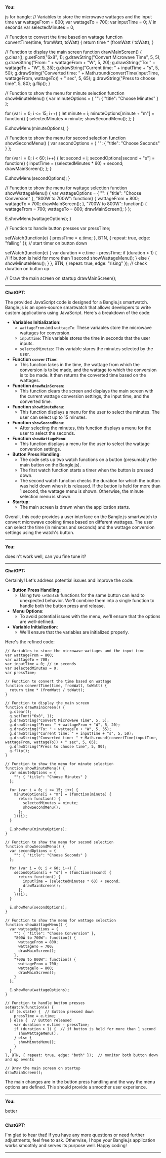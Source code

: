 **You:**

js for bangle: // Variables to store the microwave wattages and the input time
var wattageFrom = 800;
var wattageTo = 700;
var inputTime = 0; // in seconds
var selectedMinutes = 0;

// Function to convert the time based on wattage
function convertTime(time, fromWatt, toWatt) {
  return time * (fromWatt / toWatt);
}

// Function to display the main screen
function drawMainScreen() {
  g.clear();
  g.setFont("6x8", 1);
  g.drawString("Convert Microwave Time", 5, 5);
  g.drawString("From: " + wattageFrom + "W", 5, 20);
  g.drawString("To: " + wattageTo + "W", 5, 35);
  g.drawString("Current time: " + inputTime + "s", 5, 50);
  g.drawString("Converted time: " + Math.round(convertTime(inputTime, wattageFrom, wattageTo)) + " sec", 5, 65);
  g.drawString("Press to choose time", 5, 80);
  g.flip();
}

// Function to show the menu for minute selection
function showMinuteMenu() {
  var minuteOptions = {
    "": { "title": "Choose Minutes" }
  };

  for (var i = 0; i <= 15; i++) {
    let minute = i;
    minuteOptions[minute + "m"] = function() {
      selectedMinutes = minute;
      showSecondMenu();
    };
  }

  E.showMenu(minuteOptions);
}

// Function to show the menu for second selection
function showSecondMenu() {
  var secondOptions = {
    "": { "title": "Choose Seconds" }
  };

  for (var i = 0; i < 60; i++) {
    let second = i;
    secondOptions[second + "s"] = function() {
      inputTime = (selectedMinutes * 60) + second;
      drawMainScreen();
    };
  }

  E.showMenu(secondOptions);
}

// Function to show the menu for wattage selection
function showWattageMenu() {
  var wattageOptions = {
    "": { "title": "Choose Conversion" },
    "800W to 700W": function() {
      wattageFrom = 800;
      wattageTo = 700;
      drawMainScreen();
    },
    "700W to 800W": function() {
      wattageFrom = 700;
      wattageTo = 800;
      drawMainScreen();
    }
  };

  E.showMenu(wattageOptions);
}

// Function to handle button presses
var pressTime;

setWatch(function(e) {
  pressTime = e.time;
}, BTN, { repeat: true, edge: "falling" });  // start timer on button down

setWatch(function(e) {
  var duration = e.time - pressTime;
  if (duration > 1) {  // if button is held for more than 1 second
    showWattageMenu();
  } else {
    showMinuteMenu();
  }
}, BTN, { repeat: true, edge: "rising" });  // check duration on button up

// Draw the main screen on startup
drawMainScreen();

------------------

**ChatGPT:**

The provided JavaScript code is designed for a Bangle.js smartwatch. Bangle.js is an open-source smartwatch that allows developers to write custom applications using JavaScript. Here's a breakdown of the code:


- **Variables Initialization**:
   - `wattageFrom` and `wattageTo`: These variables store the microwave wattages for conversion.
   - `inputTime`: This variable stores the time in seconds that the user inputs.
   - `selectedMinutes`: This variable stores the minutes selected by the user.
- **Function `convertTime`**:
   - This function takes in the time, the wattage from which the conversion is to be made, and the wattage to which the conversion is to be made. It then returns the converted time based on the wattages.
- **Function `drawMainScreen`**:
   - This function clears the screen and displays the main screen with the current wattage conversion settings, the input time, and the converted time.
- **Function `showMinuteMenu`**:
   - This function displays a menu for the user to select the minutes. The user can select up to 15 minutes.
- **Function `showSecondMenu`**:
   - After selecting the minutes, this function displays a menu for the user to select the seconds.
- **Function `showWattageMenu`**:
   - This function displays a menu for the user to select the wattage conversion settings.
- **Button Press Handling**:
   - The code sets up two watch functions on a button (presumably the main button on the Bangle.js).
   - The first watch function starts a timer when the button is pressed down.
   - The second watch function checks the duration for which the button was held down when it is released. If the button is held for more than 1 second, the wattage menu is shown. Otherwise, the minute selection menu is shown.
- **Startup**:
   - The main screen is drawn when the application starts.

Overall, this code provides a user interface on the Bangle.js smartwatch to convert microwave cooking times based on different wattages. The user can select the time (in minutes and seconds) and the wattage conversion settings using the watch's button.



------------------

**You:**

does n't work well, can you fine tune it?

------------------

**ChatGPT:**

Certainly! Let's address potential issues and improve the code:


- **Button Press Handling**:
   - Using two `setWatch` functions for the same button can lead to unexpected behavior. We'll combine them into a single function to handle both the button press and release.
- **Menu Options**:
   - To avoid potential issues with the menu, we'll ensure that the options are well-defined.
- **Variable Initialization**:
   - We'll ensure that the variables are initialized properly.

Here's the refined code:

```javascript<button class="flex ml-auto gizmo:ml-0 gap-2 items-center"><svg stroke="currentColor" fill="none" stroke-width="2" viewBox="0 0 24 24" stroke-linecap="round" stroke-linejoin="round" class="icon-sm" height="1em" width="1em" xmlns="http://www.w3.org/2000/svg"><path d="M16 4h2a2 2 0 0 1 2 2v14a2 2 0 0 1-2 2H6a2 2 0 0 1-2-2V6a2 2 0 0 1 2-2h2"></path><rect x="8" y="2" width="8" height="4" rx="1" ry="1"></rect></svg>Copy code</button>
// Variables to store the microwave wattages and the input time
var wattageFrom = 800;
var wattageTo = 700;
var inputTime = 0; // in seconds
var selectedMinutes = 0;
var pressTime;

// Function to convert the time based on wattage
function convertTime(time, fromWatt, toWatt) {
  return time * (fromWatt / toWatt);
}

// Function to display the main screen
function drawMainScreen() {
  g.clear();
  g.setFont("6x8", 1);
  g.drawString("Convert Microwave Time", 5, 5);
  g.drawString("From: " + wattageFrom + "W", 5, 20);
  g.drawString("To: " + wattageTo + "W", 5, 35);
  g.drawString("Current time: " + inputTime + "s", 5, 50);
  g.drawString("Converted time: " + Math.round(convertTime(inputTime, wattageFrom, wattageTo)) + " sec", 5, 65);
  g.drawString("Press to choose time", 5, 80);
  g.flip();
}

// Function to show the menu for minute selection
function showMinuteMenu() {
  var minuteOptions = {
    "": { "title": "Choose Minutes" }
  };

  for (var i = 0; i <= 15; i++) {
    minuteOptions[i + "m"] = (function(minute) {
      return function() {
        selectedMinutes = minute;
        showSecondMenu();
      };
    })(i);
  }

  E.showMenu(minuteOptions);
}

// Function to show the menu for second selection
function showSecondMenu() {
  var secondOptions = {
    "": { "title": "Choose Seconds" }
  };

  for (var i = 0; i < 60; i++) {
    secondOptions[i + "s"] = (function(second) {
      return function() {
        inputTime = (selectedMinutes * 60) + second;
        drawMainScreen();
      };
    })(i);
  }

  E.showMenu(secondOptions);
}

// Function to show the menu for wattage selection
function showWattageMenu() {
  var wattageOptions = {
    "": { "title": "Choose Conversion" },
    "800W to 700W": function() {
      wattageFrom = 800;
      wattageTo = 700;
      drawMainScreen();
    },
    "700W to 800W": function() {
      wattageFrom = 700;
      wattageTo = 800;
      drawMainScreen();
    }
  };
  
  E.showMenu(wattageOptions);
}

// Function to handle button presses
setWatch(function(e) {
  if (e.state) {  // Button pressed down
    pressTime = e.time;
  } else {  // Button released
    var duration = e.time - pressTime;
    if (duration > 1) {  // if button is held for more than 1 second
      showWattageMenu();
    } else {
      showMinuteMenu();
    }
  }
}, BTN, { repeat: true, edge: "both" });  // monitor both button down and up events

// Draw the main screen on startup
drawMainScreen();

```
The main changes are in the button press handling and the way the menu options are defined. This should provide a smoother user experience.



------------------

**You:**

better

------------------

**ChatGPT:**

I'm glad to hear that! If you have any more questions or need further adjustments, feel free to ask. Otherwise, I hope your Bangle.js application works smoothly and serves its purpose well. Happy coding!



------------------

